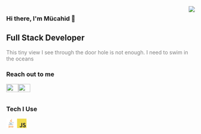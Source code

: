 <img src="https://media.giphy.com/media/JDKxRN0Bvmm2c/giphy.gif" align="right" widht="400" height="250">

### Hi there, I'm Mücahid 👋

## Full Stack Developer

<font color="grey">This tiny view I see through the door hole is not enough.
I need to swim in the oceans </font>

### Reach out to me

[<img height="22" width="32" src="https://unpkg.com/simple-icons@v6/icons/linkedin.svg" align="left" />
][linkedin]
[<img height="22" width="32" src="https://unpkg.com/simple-icons@v6/icons/twitter.svg" align="left" />
][twitter]

<br />
<br />

### Tech I Use

<img src="https://raw.githubusercontent.com/github/explore/5b3600551e122a3277c2c5368af2ad5725ffa9a1/topics/java/java.png" width="25" height="25">
<img src="https://raw.githubusercontent.com/github/explore/80688e429a7d4ef2fca1e82350fe8e3517d3494d/topics/javascript/javascript.png" width="25" height="25">


[linkedin]: https://www.linkedin.com/in/mucahid-ekmekci/
[twitter]: https://twitter.com/EkmekciMucahid
